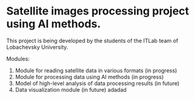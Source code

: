 # Satellite images processing project using AI methods.

This project is being developed by the students of the ITLab team of Lobachevsky University. 

Modules:

1) Module for reading satellite data in various formats (in progress)
2) Module for processing data using AI methods (in progress)
3) Model of high-level analysis of data processing results (in future)
4) Data visualization module (in future)
adadad